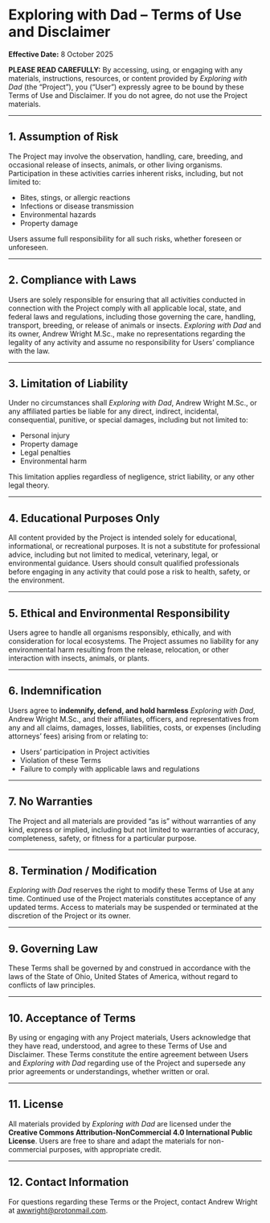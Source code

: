 # Exploring with Dad – Terms of Use and Disclaimer

**Effective Date:** 8 October 2025

**PLEASE READ CAREFULLY:** By accessing, using, or engaging with any materials, 
instructions, resources, or content provided by *Exploring with Dad* (the “Project”), 
you (“User”) expressly agree to be bound by these Terms of Use and Disclaimer. If you 
do not agree, do not use the Project materials.

---

## 1. Assumption of Risk
The Project may involve the observation, handling, care, breeding, and occasional 
release of insects, animals, or other living organisms. Participation in these 
activities carries inherent risks, including, but not limited to:

- Bites, stings, or allergic reactions  
- Infections or disease transmission  
- Environmental hazards  
- Property damage  

Users assume full responsibility for all such risks, whether foreseen or 
unforeseen.

---

## 2. Compliance with Laws
Users are solely responsible for ensuring that all activities conducted in 
connection with the Project comply with all applicable local, state, and federal 
laws and regulations, including those governing the care, handling, transport, 
breeding, or release of animals or insects. *Exploring with Dad* and its owner, 
Andrew Wright M.Sc., make no representations regarding the legality of any activity 
and assume no responsibility for Users’ compliance with the law.

---

## 3. Limitation of Liability
Under no circumstances shall *Exploring with Dad*, Andrew Wright M.Sc., or any 
affiliated parties be liable for any direct, indirect, incidental, consequential, 
punitive, or special damages, including but not limited to:

- Personal injury  
- Property damage  
- Legal penalties  
- Environmental harm  

This limitation applies regardless of negligence, strict liability, or any other 
legal theory.

---

## 4. Educational Purposes Only
All content provided by the Project is intended solely for educational, 
informational, or recreational purposes. It is not a substitute for professional 
advice, including but not limited to medical, veterinary, legal, or environmental 
guidance. Users should consult qualified professionals before engaging in any 
activity that could pose a risk to health, safety, or the environment.

---

## 5. Ethical and Environmental Responsibility
Users agree to handle all organisms responsibly, ethically, and with consideration 
for local ecosystems. The Project assumes no liability for any environmental harm 
resulting from the release, relocation, or other interaction with insects, animals, 
or plants.

---

## 6. Indemnification
Users agree to **indemnify, defend, and hold harmless** *Exploring with Dad*, 
Andrew Wright M.Sc., and their affiliates, officers, and representatives from any 
and all claims, damages, losses, liabilities, costs, or expenses (including 
attorneys’ fees) arising from or relating to:

- Users’ participation in Project activities  
- Violation of these Terms  
- Failure to comply with applicable laws and regulations

---

## 7. No Warranties
The Project and all materials are provided “as is” without warranties of any kind, 
express or implied, including but not limited to warranties of accuracy, 
completeness, safety, or fitness for a particular purpose.

---

## 8. Termination / Modification
*Exploring with Dad* reserves the right to modify these Terms of Use at any time. 
Continued use of the Project materials constitutes acceptance of any updated 
terms. Access to materials may be suspended or terminated at the discretion of 
the Project or its owner.

---

## 9. Governing Law
These Terms shall be governed by and construed in accordance with the laws of the 
State of Ohio, United States of America, without regard to conflicts of law 
principles.

---

## 10. Acceptance of Terms
By using or engaging with any Project materials, Users acknowledge that they have 
read, understood, and agree to these Terms of Use and Disclaimer. These Terms 
constitute the entire agreement between Users and *Exploring with Dad* regarding 
use of the Project and supersede any prior agreements or understandings, whether 
written or oral.

---

## 11. License
All materials provided by *Exploring with Dad* are licensed under the 
**Creative Commons Attribution-NonCommercial 4.0 International Public License**. 
Users are free to share and adapt the materials for non-commercial purposes, with 
appropriate credit.

---

## 12. Contact Information
For questions regarding these Terms or the Project, contact Andrew Wright at 
[awwright@protonmail.com](mailto:awwright@protonmail.com).
